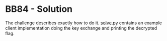 # BB84 - Solution

The challenge describes exactly how to do it.
[solve.py](solve.py) contains an example client implementation doing the key exchange and printing the decrypted flag.


